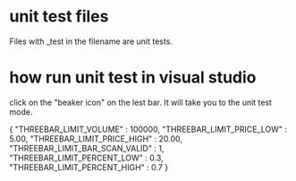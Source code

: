 # unit test files

Files with \_test in the filename are unit tests.

# how run unit test in visual studio

click on the "beaker icon" on the lest bar. It will take you to the unit test mode.

{
"THREEBAR_LIMIT_VOLUME" : 100000,
"THREEBAR_LIMIT_PRICE_LOW" : 5.00,
"THREEBAR_LIMIT_PRICE_HIGH" : 20.00,
"THREEBAR_LIMIT_BAR_SCAN_VALID" : 1,
"THREEBAR_LIMIT_PERCENT_LOW" : 0.3,
"THREEBAR_LIMIT_PERCENT_HIGH" : 0.7
}
